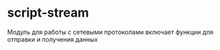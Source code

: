 # script-stream
Модуль для работы с сетевыми протоколами включает функции для отправки и получения данных
